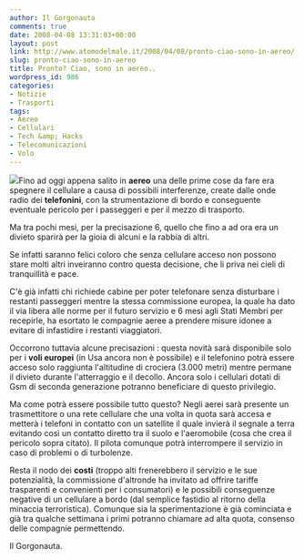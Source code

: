 ```yaml
---
author: Il Gorgonauta
comments: true
date: 2008-04-08 13:31:03+00:00
layout: post
link: http://www.atomodelmale.it/2008/04/08/pronto-ciao-sono-in-aereo/
slug: pronto-ciao-sono-in-aereo
title: Pronto? Ciao, sono in aereo..
wordpress_id: 986
categories:
- Notizie
- Trasporti
tags:
- Aereo
- Cellulari
- Tech &amp; Hacks
- Telecomunicazioni
- Volo
---
```


[![](http://www.atomodelmale.it/wp-content/uploads/2008/04/aereo4-300x225.jpg)](http://www.atomodelmale.it/wp-content/uploads/2008/04/aereo4.jpg)Fino ad oggi appena salito in **aereo** una delle prime cose da fare era spegnere il cellulare a causa di possibili interferenze, create dalle onde radio dei **telefonini**, con la strumentazione di bordo e conseguente eventuale pericolo per i passeggeri e per il mezzo di trasporto.

Ma tra pochi mesi, per la precisazione 6, quello che fino a ad ora era un divieto sparirà per la gioia di alcuni e la rabbia di altri.

Se infatti saranno felici coloro che senza cellulare acceso non possono stare molti altri inveiranno contro questa decisione, che li priva nei cieli di tranquillità e pace.

C'è già infatti chi richiede cabine per poter telefonare senza disturbare i restanti passeggeri mentre la stessa commissione europea, la quale ha dato il via libera alle norme per il futuro servizio e 6 mesi agli Stati Membri per recepirle, ha esortato le compagnie aeree a prendere misure idonee a evitare di infastidire i restanti viaggiatori.

<!-- more -->


Occorrono tuttavia alcune precisazioni : questa novità sarà disponibile solo per i **voli europei** (in Usa ancora non  è possibile) e il telefonino potrà essere acceso solo raggiunta l'altitudine di crociera (3.000 metri) mentre permane il divieto durante l'atterraggio e il decollo. Ancora solo i cellulari dotati di Gsm di seconda generazione potranno beneficiare di questo privilegio.

Ma come potrà essere possibile tutto questo? Negli aerei sarà presente un trasmettitore o una rete cellulare che una volta in quota sarà accesa e metterà i telefoni in contatto con un satellite il quale invierà il segnale a terra evitando così un contatto diretto tra il suolo e l'aeromobile (cosa che crea il pericolo sopra citato). Il pilota comunque potrà interrompere il servizio in caso di problemi o di turbolenze.

Resta il nodo dei **costi** (troppo alti frenerebbero il servizio e le sue potenzialità, la commissione d'altronde ha invitato ad offrire tariffe trasparenti e convenienti per i consumatori) e le possibili conseguenze negative di un cellulare a bordo (dal semplice fastidio al ritorno della minaccia terroristica). Comunque sia la sperimentazione è già cominciata e già tra qualche settimana i primi potranno chiamare ad alta quota, consenso delle compagnie permettendo.

Il Gorgonauta.
